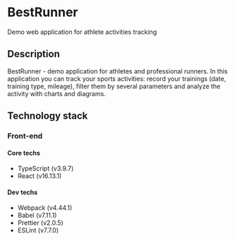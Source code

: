 # BestRunner

Demo web application for athlete activities tracking

## Description

BestRunner - demo application for athletes and professional runners. In this application you can track your sports activities: record your trainings (date, training type, mileage), filter them by several parameters and analyze the activity with charts and diagrams.

## Technology stack

### Front-end

#### Core techs

- TypeScript (v3.9.7)
- React (v16.13.1)

#### Dev techs

- Webpack (v4.44.1)
- Babel (v7.11.1)
- Prettier (v2.0.5)
- ESLint (v7.7.0)
